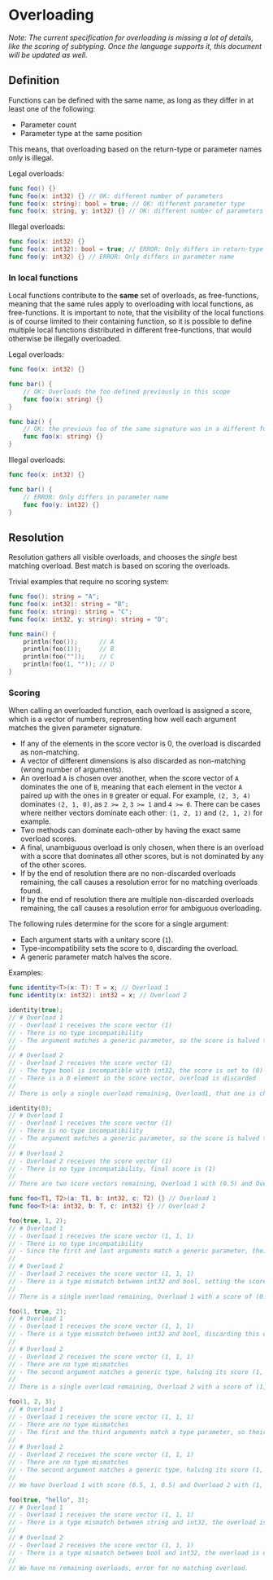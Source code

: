 # Overloading

_Note: The current specification for overloading is missing a lot of details, like the scoring of subtyping. Once the language supports it, this document will be updated as well._

## Definition

Functions can be defined with the same name, as long as they differ in at least one of the following:
 * Parameter count
 * Parameter type at the same position

This means, that overloading based on the return-type or parameter names only is illegal.

Legal overloads:
```swift
func foo() {}
func foo(x: int32) {} // OK: different number of parameters
func foo(x: string): bool = true; // OK: different parameter type
func foo(x: string, y: int32) {} // OK: different number of parameters
```

Illegal overloads:
```swift
func foo(x: int32) {}
func foo(x: int32): bool = true; // ERROR: Only differs in return-type
func foo(y: int32) {} // ERROR: Only differs in parameter name
```

### In local functions

Local functions contribute to the **same** set of overloads, as free-functions, meaning that the same rules apply to overloading with local functions, as free-functions. It is important to note, that the visibility of the local functions is of course limited to their containing function, so it is possible to define multiple local functions distributed in different free-functions, that would otherwise be illegally overloaded.

Legal overloads:

```swift
func foo(x: int32) {}

func bar() {
    // OK: Overloads the foo defined previously in this scope
    func foo(x: string) {}
}

func baz() {
    // OK: the previous foo of the same signature was in a different function, not visible from here
    func foo(x: string) {}
}
```

Illegal overloads:

```swift
func foo(x: int32) {}

func bar() {
    // ERROR: Only differs in parameter name
    func foo(y: int32) {}
}
```

## Resolution

Resolution gathers all visible overloads, and chooses the _single_ best matching overload. Best match is based on scoring the overloads.

Trivial examples that require no scoring system:

```swift
func foo(): string = "A";
func foo(x: int32): string = "B";
func foo(x: string): string = "C";
func foo(x: int32, y: string): string = "D";

func main() {
    println(foo());      // A
    println(foo(1));     // B
    println(foo(""));    // C
    println(foo(1, "")); // D
}
```

### Scoring

When calling an overloaded function, each overload is assigned a score, which is a vector of numbers, representing how well each argument matches the given parameter signature. 

 * If any of the elements in the score vector is 0, the overload is discarded as non-matching.
 * A vector of different dimensions is also discarded as non-matching (wrong number of arguments).
 * An overload `A` is chosen over another, when the score vector of `A` dominates the one of `B`, meaning that each element in the vector `A` paired up with the ones in `B` greater or equal. 
 For example, `(2, 3, 4)` dominates `(2, 1, 0)`, as `2 >= 2`, `3 >= 1` and `4 >= 0`. There can be cases where neither vectors dominate each other: `(1, 2, 1)` and `(2, 1, 2)` for example.
 * Two methods can dominate each-other by having the exact same overload scores.
 * A final, unambiguous overload is only chosen, when there is an overload with a score that dominates all other scores, but is not dominated by any of the other scores.
 * If by the end of resolution there are no non-discarded overloads remaining, the call causes a resolution error for no matching overloads found.
 * If by the end of resolution there are multiple non-discarded overloads remaining, the call causes a resolution error for ambiguous overloading.

The following rules determine for the score for a single argument:
 * Each argument starts with a unitary score (`1`).
 * Type-incompatibility sets the score to `0`, discarding the overload.
 * A generic parameter match halves the score.

Examples:

```swift
func identity<T>(x: T): T = x; // Overload 1
func identity(x: int32): int32 = x; // Overload 2

identity(true);
// # Overload 1
// - Overload 1 receives the score vector (1)
// - There is no type incompatibility
// - The argument matches a generic parameter, so the score is halved to (0.5)
//
// # Overload 2
// - Overload 2 receives the score vector (1)
// - The type bool is incompatible with int32, the score is set to (0)
// - There is a 0 element in the score vector, overload is discarded
//
// There is only a single overload remaining, Overload1, that one is chosen

identity(0);
// # Overload 1
// - Overload 1 receives the score vector (1)
// - There is no type incompatibility
// - The argument matches a generic parameter, so the score is halved to (0.5)
//
// # Overload 2
// - Overload 2 receives the score vector (1)
// - There is no type incompatibility, final score is (1)
//
// There are two score vectors remaining, Overload 1 with (0.5) and Overload 2 with (1). Since (1) dominates (0.5), Overload 2 is chosen.
```

```swift
func foo<T1, T2>(a: T1, b: int32, c: T2) {} // Overload 1
func foo<T>(a: int32, b: T, c: int32) {} // Overload 2

foo(true, 1, 2);
// # Overload 1
// - Overload 1 receives the score vector (1, 1, 1)
// - There is no type incompatibility
// - Since the first and last arguments match a generic parameter, their scores are halved, ending up with (0.5, 1, 0.5)
//
// # Overload 2
// - Overload 2 receives the score vector (1, 1, 1)
// - There is a type mismatch between int32 and bool, setting the score of the first component to 0, discarding this overload
//
// There is a single overload remaining, Overload 1 with a score of (0.5, 1, 0.5) is chosen.

foo(1, true, 2);
// # Overload 1
// - Overload 1 receives the score vector (1, 1, 1)
// - There is a type mismatch between int32 and bool, discarding this overload
//
// # Overload 2
// - Overload 2 receives the score vector (1, 1, 1)
// - There are no type mismatches
// - The second argument matches a generic type, halving its score (1, 0.5, 1)
//
// There is a single overload remaining, Overload 2 with a score of (1, 0.5, 1) is chosen.

foo(1, 2, 3);
// # Overload 1
// - Overload 1 receives the score vector (1, 1, 1)
// - There are no type mismatches
// - The first and the third arguments match a type parameter, so their scores are halved (0.5, 1, 0.5)
//
// # Overload 2
// - Overload 2 receives the score vector (1, 1, 1)
// - There are no type mismatches
// - The second argument matches a generic type, halving its score (1, 0.5, 1)
//
// We have Overload 1 with score (0.5, 1, 0.5) and Overload 2 with (1, 0.5, 1). Neither dominate each other, this is an ambiguous call.

foo(true, "hello", 3);
// # Overload 1
// - Overload 1 receives the score vector (1, 1, 1)
// - There is a type mismatch between string and int32, the overload is discarded
//
// # Overload 2
// - Overload 2 receives the score vector (1, 1, 1)
// - There is a type mismatch between bool and int32, the overload is discarded
//
// We have no remaining overloads, error for no matching overload.
```
